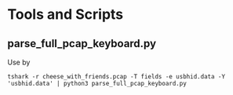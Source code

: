 # Tools and Scripts


## parse_full_pcap_keyboard.py

Use by

`tshark -r cheese_with_friends.pcap -T fields -e usbhid.data -Y 'usbhid.data' | python3 parse_full_pcap_keyboard.py`










